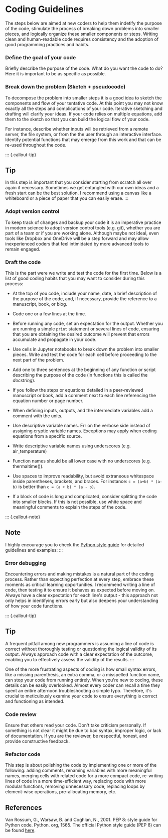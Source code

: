 # Coding Guidelines

The steps below are aimed at new coders to help them indetify the purpose of the code, stimulate the process of breaking down problems into smaller pieces, and logically organize these smaller components or steps. Writing clean and human-readable code requires consistency and the adoption of good programming practices and habits.

### Define the goal of your code
Briefly describe the purpose of the code. What do you want the code to do? Here it is important to be as specific as possible.

### Break down the problem (Sketch + pseudocode)
To decompose the problem into smaller steps it is a good idea to sketch the components and flow of your tentative code. At this point you may not know exactly all the steps and complications of your code. Iterative sketching and drafting will clarify your ideas. If your code relies on multiple equations, add them to the sketch so that you can build the logical flow of your code.

For instance, describe whether inputs will be retrieved from a remote server, the file system, or from the the user through an interactive interface. Identify potential functions that may emerge from this work and that can be re-used throughout the code.


::: {.callout-tip}
## Tip

In this step is important that you consider starting from scratch all over again if necessary. Sometimes we get entangled with our own ideas and a fresh start can be the best solution. I recommend using a canvas like a whiteboard or a piece of paper that you can easily erase.
:::


### Adopt version control
To keep track of changes and backup your code it is an imperative practice in modern science to adopt version control tools (e.g. git), whether you are part of a team or if you are working alone. Although maybe not ideal, even tools like Dropbox and OneDrive will be a step forward and may allow inexperienced coders that feel intimidated by more advanced tools to remain engaged.


### Draft the code
This is the part were we write and test the code for the first time. Below is a list of good coding habits that you may want to consider during this process:

* At the top of you code, include your name, date, a brief description of the purpose of the code, and, if necessary, provide the reference to a manuscript, book, or blog.

* Code one or a few lines at the time. 

* Before running any code, set an expectation for the output. Whether you are running a simple `print` statement or several lines of code, ensuring that you are obtaining the desired outcome will prevent that errors accumulate and propagate in your code.

* Use cells in Jupyter notebooks to break down the problem into smaller pieces. Write and test the code for each cell before proceeding to the next part of the problem.

* Add one to three sentences at the beginning of any function or script describing the purpose of the code (in functions this is called the *docstring*).

* If you follow the steps or equations detailed in a peer-reviewed manuscript or book, add a comment next to each line referencing the equation number or page number.

* When defining inputs, outputs, and the intermediate variables add a comment with the units.

* Use descriptive variable names. Err on the verbose side instead of assigning cryptic variable names. Exceptions may apply when coding equations from a specific source.

* Write descriptive variable names using underscores (e.g. air_temperature)

* Function names should be all lower case with no underscores (e.g. thermaltime()).

* Use spaces to improve readability, but avoid extraneous whitespace inside parentheses, brackets, and braces. For instance: `c = (a+b) * (a-b)` is better than `c = (a + b) * (a - b)`.

* If a block of code is long and complicated, consider splitting the code into smaller blocks. If this is not possible, use white space and meaningful comments to explain the steps of the code. 

::: {.callout-note}
## Note
I highly encourage you to check the [Python style guide](https://peps.python.org/pep-0008) for detailed guidelines and examples:
:::

### Error debugging
Encountering errors and making mistakes is a natural part of the coding process. Rather than expecting perfection at every step, embrace these moments as critical learning opportunities. I recommend writing a line of code, then testing it to ensure it behaves as expected before moving on. Always have a clear expectation for each line's output - this approach not only helps in identifying errors early but also deepens your understanding of how your code functions.

::: {.callout-tip}
## Tip

A frequent pitfall among new programmers is assuming a line of code is correct without thoroughly testing or questioning the logical validity of its output. Always approach code with a clear expectation of the outcome, enabling you to effectively assess the validity of the results.
:::

One of the more frustrating aspects of coding is how small syntax errors, like a missing parenthesis, an extra comma, or a misspelled function name, can stop your code from running entirely. When you're new to coding, these details can be easily overlooked. Almost every coder can recall a time they spent an entire afternoon troubleshooting a simple typo. Therefore, it's crucial to meticulously examine your code to ensure everything is correct and functioning as intended.

### Code review
Ensure that others read your code. Don't take criticism personally. If something is not clear it might be due to bad syntax, improper logic, or lack of documentation. If you are the reviewer, be respectful, honest, and provide constructive feedback.

### Refactor code
This step is about polishing the code by implementing one or more of the following: adding comments, renaming variables with more meaningful names, merging cells with related code for a more compact code, re-writing lines of code in a more time-efficient way, replacing code with more modular functions, removing unnecessary code, replacing loops by element-wise operations, pre-allocating memory, etc. 


## References

Van Rossum, G., Warsaw, B. and Coghlan, N., 2001. PEP 8: style guide for Python code. Python. org, 1565. The official Python style guide (PEP 8) can be found [here](https://www.python.org/dev/peps/pep-0008/). 